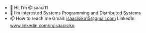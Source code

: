 - 👋 Hi, I’m @Isaaci11
- 👀 I’m interested Systems Programming and Distributed Systems  
- 📫 How to reach me Gmail: 
       isaacisiko15@gmail.com 
       LinkedIn: www.linkedin.com/in/isaacisiko

